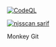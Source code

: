 
[![CodeQL](https://github.com/PalNet-Dev/Monkie/actions/workflows/github-code-scanning/codeql/badge.svg)](https://github.com/PalNet-Dev/Monkie/actions/workflows/github-code-scanning/codeql)

[![njsscan sarif](https://github.com/PalNet-Dev/Monkie/actions/workflows/njsscan.yml/badge.svg)](https://github.com/PalNet-Dev/Monkie/actions/workflows/njsscan.yml)

Monkey Git
